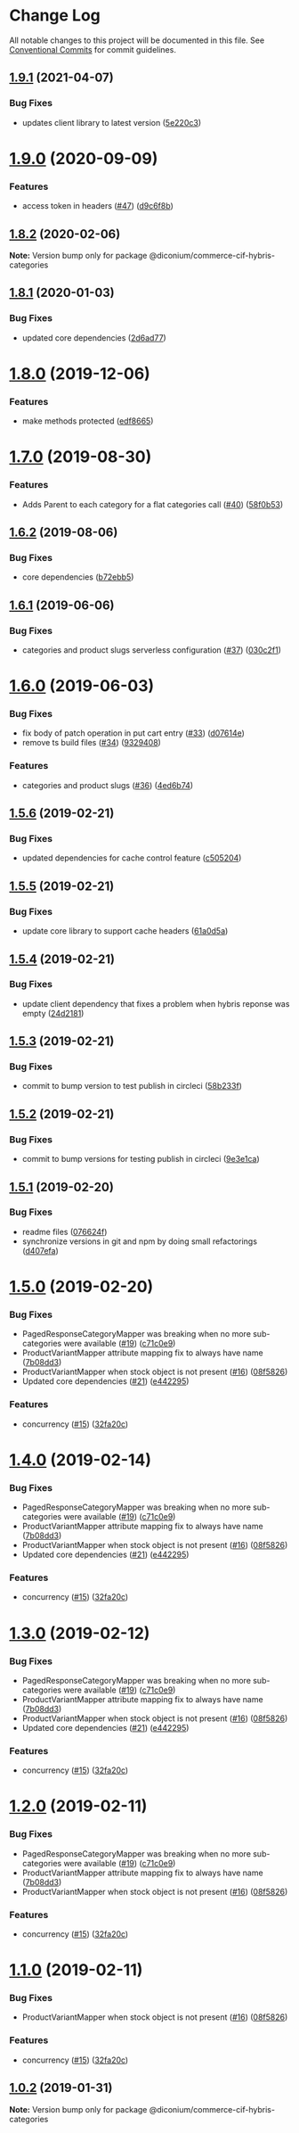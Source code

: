 # Change Log

All notable changes to this project will be documented in this file.
See [Conventional Commits](https://conventionalcommits.org) for commit guidelines.

## [1.9.1](https://github.com/diconium/commerce-cif-hybris/compare/@diconium/commerce-cif-hybris-categories@1.9.0...@diconium/commerce-cif-hybris-categories@1.9.1) (2021-04-07)


### Bug Fixes

* updates client library to latest version ([5e220c3](https://github.com/diconium/commerce-cif-hybris/commit/5e220c3ecd2c5b992696acf3a3a1b91271085c25))





# [1.9.0](https://github.com/diconium/commerce-cif-hybris/compare/@diconium/commerce-cif-hybris-categories@1.8.2...@diconium/commerce-cif-hybris-categories@1.9.0) (2020-09-09)


### Features

* access token in headers ([#47](https://github.com/diconium/commerce-cif-hybris/issues/47)) ([d9c6f8b](https://github.com/diconium/commerce-cif-hybris/commit/d9c6f8beb31b4cdac8b26423d1c1481505257c9e))





## [1.8.2](https://github.com/diconium/commerce-cif-hybris/compare/@diconium/commerce-cif-hybris-categories@1.8.1...@diconium/commerce-cif-hybris-categories@1.8.2) (2020-02-06)

**Note:** Version bump only for package @diconium/commerce-cif-hybris-categories





## [1.8.1](https://github.com/diconium/commerce-cif-hybris/compare/@diconium/commerce-cif-hybris-categories@1.8.0...@diconium/commerce-cif-hybris-categories@1.8.1) (2020-01-03)


### Bug Fixes

* updated core dependencies ([2d6ad77](https://github.com/diconium/commerce-cif-hybris/commit/2d6ad77385b15cfdcc4d0825538c818c4734e331))





# [1.8.0](https://github.com/diconium/commerce-cif-hybris/compare/@diconium/commerce-cif-hybris-categories@1.7.0...@diconium/commerce-cif-hybris-categories@1.8.0) (2019-12-06)


### Features

* make methods protected ([edf8665](https://github.com/diconium/commerce-cif-hybris/commit/edf8665))





# [1.7.0](https://github.com/diconium/commerce-cif-hybris/compare/@diconium/commerce-cif-hybris-categories@1.6.2...@diconium/commerce-cif-hybris-categories@1.7.0) (2019-08-30)


### Features

* Adds Parent to each category for a flat categories call ([#40](https://github.com/diconium/commerce-cif-hybris/issues/40)) ([58f0b53](https://github.com/diconium/commerce-cif-hybris/commit/58f0b53))





## [1.6.2](https://github.com/diconium/commerce-cif-hybris/compare/@diconium/commerce-cif-hybris-categories@1.6.1...@diconium/commerce-cif-hybris-categories@1.6.2) (2019-08-06)


### Bug Fixes

* core dependencies ([b72ebb5](https://github.com/diconium/commerce-cif-hybris/commit/b72ebb5))





## [1.6.1](https://github.com/diconium/commerce-cif-hybris/compare/@diconium/commerce-cif-hybris-categories@1.6.0...@diconium/commerce-cif-hybris-categories@1.6.1) (2019-06-06)


### Bug Fixes

* categories and product slugs serverless configuration ([#37](https://github.com/diconium/commerce-cif-hybris/issues/37)) ([030c2f1](https://github.com/diconium/commerce-cif-hybris/commit/030c2f1))





# [1.6.0](https://github.com/diconium/commerce-cif-hybris/compare/@diconium/commerce-cif-hybris-categories@1.5.6...@diconium/commerce-cif-hybris-categories@1.6.0) (2019-06-03)


### Bug Fixes

* fix body of patch operation in put cart entry ([#33](https://github.com/diconium/commerce-cif-hybris/issues/33)) ([d07614e](https://github.com/diconium/commerce-cif-hybris/commit/d07614e))
* remove ts build files ([#34](https://github.com/diconium/commerce-cif-hybris/issues/34)) ([9329408](https://github.com/diconium/commerce-cif-hybris/commit/9329408))


### Features

* categories and product slugs ([#36](https://github.com/diconium/commerce-cif-hybris/issues/36)) ([4ed6b74](https://github.com/diconium/commerce-cif-hybris/commit/4ed6b74))





## [1.5.6](https://github.com/diconium/commerce-cif-hybris/compare/@diconium/commerce-cif-hybris-categories@1.5.5...@diconium/commerce-cif-hybris-categories@1.5.6) (2019-02-21)


### Bug Fixes

* updated dependencies for cache control feature ([c505204](https://github.com/diconium/commerce-cif-hybris/commit/c505204))





## [1.5.5](https://github.com/diconium/commerce-cif-hybris/compare/@diconium/commerce-cif-hybris-categories@1.5.4...@diconium/commerce-cif-hybris-categories@1.5.5) (2019-02-21)


### Bug Fixes

* update core library to support cache headers ([61a0d5a](https://github.com/diconium/commerce-cif-hybris/commit/61a0d5a))





## [1.5.4](https://github.com/diconium/commerce-cif-hybris/compare/@diconium/commerce-cif-hybris-categories@1.5.3...@diconium/commerce-cif-hybris-categories@1.5.4) (2019-02-21)


### Bug Fixes

* update client dependency that fixes a problem when hybris reponse was empty ([24d2181](https://github.com/diconium/commerce-cif-hybris/commit/24d2181))





## [1.5.3](https://github.com/diconium/commerce-cif-hybris/compare/@diconium/commerce-cif-hybris-categories@1.5.2...@diconium/commerce-cif-hybris-categories@1.5.3) (2019-02-21)


### Bug Fixes

* commit to bump version to test publish in circleci ([58b233f](https://github.com/diconium/commerce-cif-hybris/commit/58b233f))





## [1.5.2](https://github.com/diconium/commerce-cif-hybris/compare/@diconium/commerce-cif-hybris-categories@1.5.1...@diconium/commerce-cif-hybris-categories@1.5.2) (2019-02-21)


### Bug Fixes

* commit to bump versions for testing publish in circleci ([9e3e1ca](https://github.com/diconium/commerce-cif-hybris/commit/9e3e1ca))





## [1.5.1](https://github.com/diconium/commerce-cif-hybris/compare/@diconium/commerce-cif-hybris-categories@1.5.0...@diconium/commerce-cif-hybris-categories@1.5.1) (2019-02-20)


### Bug Fixes

* readme files ([076624f](https://github.com/diconium/commerce-cif-hybris/commit/076624f))
* synchronize versions in git and npm by doing small refactorings ([d407efa](https://github.com/diconium/commerce-cif-hybris/commit/d407efa))





# [1.5.0](https://github.com/diconium/commerce-cif-hybris/compare/@diconium/commerce-cif-hybris-categories@1.0.1...@diconium/commerce-cif-hybris-categories@1.5.0) (2019-02-20)


### Bug Fixes

* PagedResponseCategoryMapper was breaking when no more sub-categories were available ([#19](https://github.com/diconium/commerce-cif-hybris/issues/19)) ([c71c0e9](https://github.com/diconium/commerce-cif-hybris/commit/c71c0e9))
* ProductVariantMapper attribute mapping fix to always have name ([7b08dd3](https://github.com/diconium/commerce-cif-hybris/commit/7b08dd3))
* ProductVariantMapper when stock object is not present ([#16](https://github.com/diconium/commerce-cif-hybris/issues/16)) ([08f5826](https://github.com/diconium/commerce-cif-hybris/commit/08f5826))
* Updated core dependencies ([#21](https://github.com/diconium/commerce-cif-hybris/issues/21)) ([e442295](https://github.com/diconium/commerce-cif-hybris/commit/e442295))


### Features

* concurrency ([#15](https://github.com/diconium/commerce-cif-hybris/issues/15)) ([32fa20c](https://github.com/diconium/commerce-cif-hybris/commit/32fa20c))





# [1.4.0](https://github.com/diconium/commerce-cif-hybris/compare/@diconium/commerce-cif-hybris-categories@1.0.1...@diconium/commerce-cif-hybris-categories@1.4.0) (2019-02-14)


### Bug Fixes

* PagedResponseCategoryMapper was breaking when no more sub-categories were available ([#19](https://github.com/diconium/commerce-cif-hybris/issues/19)) ([c71c0e9](https://github.com/diconium/commerce-cif-hybris/commit/c71c0e9))
* ProductVariantMapper attribute mapping fix to always have name ([7b08dd3](https://github.com/diconium/commerce-cif-hybris/commit/7b08dd3))
* ProductVariantMapper when stock object is not present ([#16](https://github.com/diconium/commerce-cif-hybris/issues/16)) ([08f5826](https://github.com/diconium/commerce-cif-hybris/commit/08f5826))
* Updated core dependencies ([#21](https://github.com/diconium/commerce-cif-hybris/issues/21)) ([e442295](https://github.com/diconium/commerce-cif-hybris/commit/e442295))


### Features

* concurrency ([#15](https://github.com/diconium/commerce-cif-hybris/issues/15)) ([32fa20c](https://github.com/diconium/commerce-cif-hybris/commit/32fa20c))





# [1.3.0](https://github.com/diconium/commerce-cif-hybris/compare/@diconium/commerce-cif-hybris-categories@1.0.1...@diconium/commerce-cif-hybris-categories@1.3.0) (2019-02-12)


### Bug Fixes

* PagedResponseCategoryMapper was breaking when no more sub-categories were available ([#19](https://github.com/diconium/commerce-cif-hybris/issues/19)) ([c71c0e9](https://github.com/diconium/commerce-cif-hybris/commit/c71c0e9))
* ProductVariantMapper attribute mapping fix to always have name ([7b08dd3](https://github.com/diconium/commerce-cif-hybris/commit/7b08dd3))
* ProductVariantMapper when stock object is not present ([#16](https://github.com/diconium/commerce-cif-hybris/issues/16)) ([08f5826](https://github.com/diconium/commerce-cif-hybris/commit/08f5826))
* Updated core dependencies ([#21](https://github.com/diconium/commerce-cif-hybris/issues/21)) ([e442295](https://github.com/diconium/commerce-cif-hybris/commit/e442295))


### Features

* concurrency ([#15](https://github.com/diconium/commerce-cif-hybris/issues/15)) ([32fa20c](https://github.com/diconium/commerce-cif-hybris/commit/32fa20c))





# [1.2.0](https://github.com/diconium/commerce-cif-hybris/compare/@diconium/commerce-cif-hybris-categories@1.0.1...@diconium/commerce-cif-hybris-categories@1.2.0) (2019-02-11)


### Bug Fixes

* PagedResponseCategoryMapper was breaking when no more sub-categories were available ([#19](https://github.com/diconium/commerce-cif-hybris/issues/19)) ([c71c0e9](https://github.com/diconium/commerce-cif-hybris/commit/c71c0e9))
* ProductVariantMapper attribute mapping fix to always have name ([7b08dd3](https://github.com/diconium/commerce-cif-hybris/commit/7b08dd3))
* ProductVariantMapper when stock object is not present ([#16](https://github.com/diconium/commerce-cif-hybris/issues/16)) ([08f5826](https://github.com/diconium/commerce-cif-hybris/commit/08f5826))


### Features

* concurrency ([#15](https://github.com/diconium/commerce-cif-hybris/issues/15)) ([32fa20c](https://github.com/diconium/commerce-cif-hybris/commit/32fa20c))





# [1.1.0](https://github.com/diconium/commerce-cif-hybris/compare/@diconium/commerce-cif-hybris-categories@1.0.1...@diconium/commerce-cif-hybris-categories@1.1.0) (2019-02-11)


### Bug Fixes

* ProductVariantMapper when stock object is not present ([#16](https://github.com/diconium/commerce-cif-hybris/issues/16)) ([08f5826](https://github.com/diconium/commerce-cif-hybris/commit/08f5826))


### Features

* concurrency ([#15](https://github.com/diconium/commerce-cif-hybris/issues/15)) ([32fa20c](https://github.com/diconium/commerce-cif-hybris/commit/32fa20c))





## [1.0.2](https://github.com/diconium/commerce-cif-hybris/compare/@diconium/commerce-cif-hybris-categories@1.0.1...@diconium/commerce-cif-hybris-categories@1.0.2) (2019-01-31)

**Note:** Version bump only for package @diconium/commerce-cif-hybris-categories
